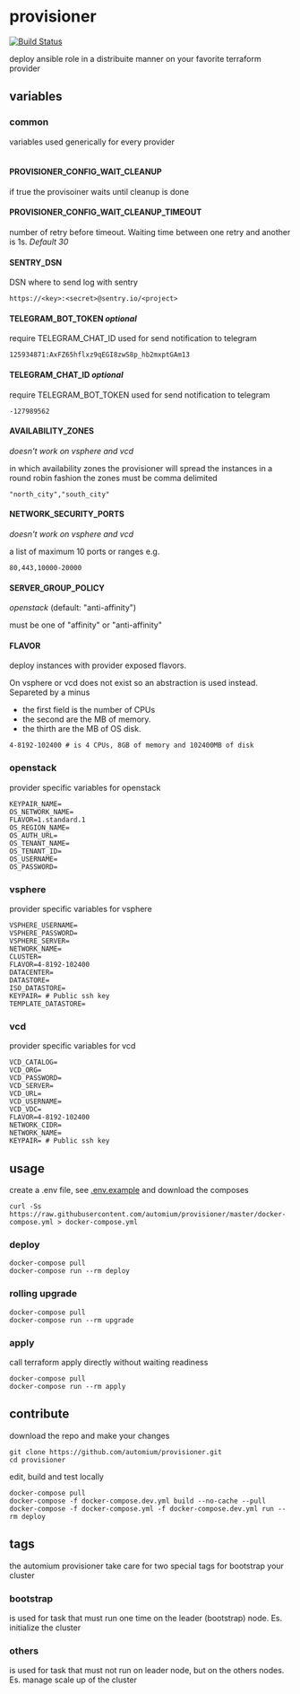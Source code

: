 # provisioner

[![Build Status](https://travis-ci.org/automium/provisioner.svg?branch=master)](https://travis-ci.org/automium/provisioner)

deploy ansible role in a distribuite manner on your favorite terraform provider

## variables

### common

variables used generically for every provider  
</br>

#### PROVISIONER_CONFIG_WAIT_CLEANUP

if true the provisoiner waits until cleanup is done

#### PROVISIONER_CONFIG_WAIT_CLEANUP_TIMEOUT

number of retry before timeout. Waiting time between one
retry and another is 1s.
_Default 30_

#### SENTRY_DSN

DSN where to send log with sentry
```
https://<key>:<secret>@sentry.io/<project>
```

#### TELEGRAM_BOT_TOKEN _optional_

require TELEGRAM_CHAT_ID
used for send notification to telegram
```
125934871:AxFZ65hflxz9qEGI8zwS8p_hb2mxptGAm13
```

#### TELEGRAM_CHAT_ID _optional_

require TELEGRAM_BOT_TOKEN
used for send notification to telegram
```
-127989562
```

#### AVAILABILITY_ZONES
_doesn't work on vsphere and vcd_

in which availability zones the provisioner will spread the instances in a round robin fashion
the zones must be comma delimited
```
"north_city","south_city"
```

#### NETWORK_SECURITY_PORTS
_doesn't work on vsphere and vcd_

a list of maximum 10 ports or ranges e.g.
```
80,443,10000-20000
```

#### SERVER_GROUP_POLICY

_openstack_ (default: "anti-affinity")  

must be one of "affinity" or "anti-affinity"

#### FLAVOR

deploy instances with provider exposed flavors.  

On vsphere or vcd does not exist so an abstraction is used instead.
Separeted by a minus
- the first field is the number of CPUs
- the second are the MB of memory.
- the thirth are the MB of OS disk.
```
4-8192-102400 # is 4 CPUs, 8GB of memory and 102400MB of disk
```

### openstack

provider specific variables for openstack
```
KEYPAIR_NAME=
OS_NETWORK_NAME=
FLAVOR=1.standard.1
OS_REGION_NAME=
OS_AUTH_URL=
OS_TENANT_NAME=
OS_TENANT_ID=
OS_USERNAME=
OS_PASSWORD=
```

### vsphere

provider specific variables for vsphere
```
VSPHERE_USERNAME=
VSPHERE_PASSWORD=
VSPHERE_SERVER=
NETWORK_NAME=
CLUSTER=
FLAVOR=4-8192-102400
DATACENTER=
DATASTORE=
ISO_DATASTORE=
KEYPAIR= # Public ssh key
TEMPLATE_DATASTORE=
```

### vcd

provider specific variables for vcd
```
VCD_CATALOG=
VCD_ORG=
VCD_PASSWORD=
VCD_SERVER=
VCD_URL=
VCD_USERNAME=
VCD_VDC=
FLAVOR=4-8192-102400
NETWORK_CIDR=
NETWORK_NAME=
KEYPAIR= # Public ssh key
```

## usage

create a .env file, see [.env.example](https://raw.githubusercontent.com/automium/provisioner/master/.env.example) and download the composes
```
curl -Ss https://raw.githubusercontent.com/automium/provisioner/master/docker-compose.yml > docker-compose.yml
```

### deploy

```
docker-compose pull
docker-compose run --rm deploy
```

### rolling upgrade

```
docker-compose pull
docker-compose run --rm upgrade
```

### apply

call terraform apply directly without waiting readiness
```
docker-compose pull
docker-compose run --rm apply
```

## contribute

download the repo and make your changes
```
git clone https://github.com/automium/provisioner.git
cd provisioner
```

edit, build and test locally

```
docker-compose pull
docker-compose -f docker-compose.dev.yml build --no-cache --pull
docker-compose -f docker-compose.yml -f docker-compose.dev.yml run --rm deploy
```

## tags

the automium provisioner take care for two special tags for bootstrap your cluster

### bootstrap

is used for task that must run one time on the leader (bootstrap) node. Es. initialize the cluster

### others

is used for task that must not run on leader node, but on the others nodes. Es. manage scale up of the cluster
